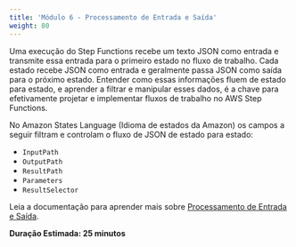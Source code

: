 ```yaml
---
title: 'Módulo 6 - Processamento de Entrada e Saída'
weight: 80
---
```

Uma execução do Step Functions recebe um texto JSON como entrada e transmite essa entrada para o primeiro estado no fluxo de trabalho. Cada estado recebe JSON como entrada e geralmente passa JSON como saída para o próximo estado. Entender como essas informações fluem de estado para estado, e aprender a filtrar e manipular esses dados, é a chave para efetivamente projetar e implementar fluxos de trabalho no AWS Step Functions. 

No Amazon States Language (Idioma de estados da Amazon) os campos a seguir filtram e controlam o fluxo de JSON de estado para estado: 

- `InputPath`
- `OutputPath`
- `ResultPath`
- `Parameters`
- `ResultSelector`

Leia a documentação para aprender mais sobre [Processamento de Entrada e Saída](https://docs.aws.amazon.com/step-functions/latest/dg/concepts-input-output-filtering.html).

**Duração Estimada: 25 minutos**